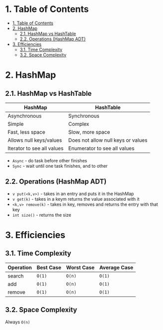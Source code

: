 # 1. Table of Contents
<!-- TOC -->

- [1. Table of Contents](#1-table-of-contents)
- [2. HashMap](#2-hashmap)
    - [2.1. HashMap vs HashTable](#21-hashmap-vs-hashtable)
    - [2.2. Operations (HashMap ADT)](#22-operations-hashmap-adt)
- [3. Efficiencies](#3-efficiencies)
    - [3.1. Time Complexity](#31-time-complexity)
    - [3.2. Space Complexity](#32-space-complexity)

<!-- /TOC -->
# 2. HashMap

## 2.1. HashMap vs HashTable
HashMap | HashTable
|---|---|
Asynchronous|Synchronous
Simple|Complex
Fast, less space|Slow, more space
Allows null keys/values|Does not allow null keys or values
Iterator to see all values|Enumerator to see all values
* `Async` - do task before other finishes
* `Sync` - wait until one task finishes, and to other

## 2.2. Operations (HashMap ADT)
* `v put(<k,v>)` - takes in an entry and puts it in the HashMap
* `v get(k)` - takes in a keym returns the value associated with it
* `<k,v> remove(k)` - takes in key, removes and returns the entry with that key
* `int size()` - returns the size

# 3. Efficiencies

## 3.1. Time Complexity
|Operation|Best Case | Worst Case | Average Case|
|---|---|---|---|
|search|`O(1)`|`O(n)`|`O(1)`|
|add|`O(1)`|`O(n)`|`O(1)`|
|remove|`O(1)`|`O(n)`|`O(1)`|

## 3.2. Space Complexity
Always `O(n)`